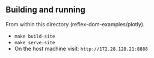 ## Building and running

From within this directory (reflex-dom-examples/plotly).

+ `make build-site`
+ `make serve-site`
+ On the host machine visit: `http://172.28.128.21:8888`
